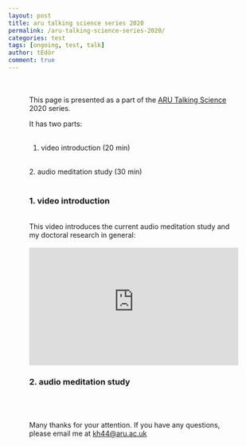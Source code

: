 ```yaml
---
layout: post
title: aru talking science series 2020
permalink: /aru-talking-science-series-2020/
categories: test
tags: [ongoing, test, talk]
author: tEdör
comment: true
---
```

<div style="padding: 0.0em 3em;" >
<br><br>
This page is presented as a part of the <a href="https://aru.ac.uk/community-engagement/talking-science-2020-brain-computer-music"> ARU Talking Science </a> 2020 series.

It has two parts:
<br><br>
1. video introduction (20 min)
<br>
2. audio meditation study (30 min)
<br><br>
<h3>1. video introduction</h3>
<br>
This video introduces the current audio meditation study and my doctoral research in general:
<br><br>

<div style="left: 0; width: 100%; height: 0; position: relative; padding-bottom: 56.2493%;"><iframe src="https://www.youtube.com/embed/SY9_JFntFoI?rel=0&amp;showinfo=0" style="border: 0; top: 0; left: 0; width: 100%; height: 100%; position: absolute;" allowfullscreen scrolling="no"></iframe></div>


<h3>2. audio meditation study</h3>
</div>
<br>
<script>(function(t,e,s,n){var o,a,c;t.SMCX=t.SMCX||[],e.getElementById(n)||(o=e.getElementsByTagName(s),a=o[o.length-1],c=e.createElement(s),c.type="text/javascript",c.async=!0,c.id=n,c.src="https://widget.surveymonkey.com/collect/website/js/tRaiETqnLgj758hTBazgdzkhGeC9cPbtQwpqeZmZScKtNcwmjnQCRi4SFsaG7FRn.js",a.parentNode.insertBefore(c,a))})(window,document,"script","smcx-sdk");</script>
<br><br>

<div style="padding: 0.0em 3em;" >
Many thanks for your attention. If you have any questions, please email me at <a href="mailto:kh44@aru.ac.uk">kh44@aru.ac.uk</a>

